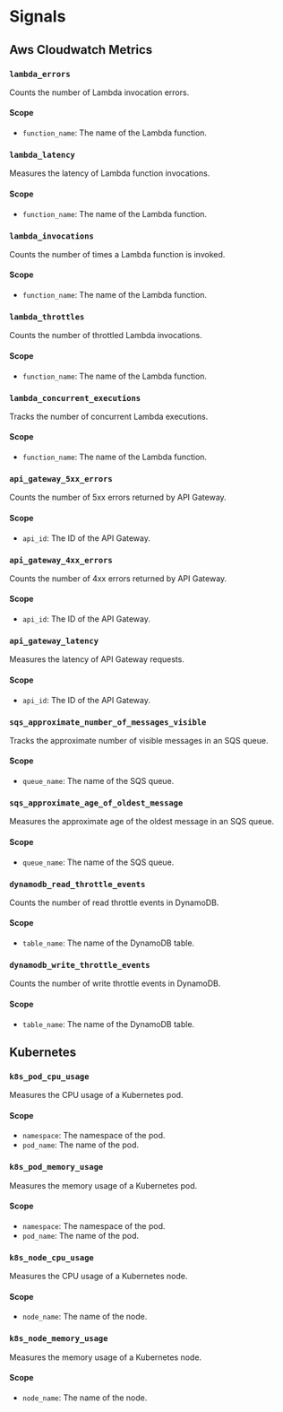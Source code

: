 # Signals
## Aws Cloudwatch Metrics

### `lambda_errors`
Counts the number of Lambda invocation errors.

#### Scope
- `function_name`: The name of the Lambda function.

### `lambda_latency`
Measures the latency of Lambda function invocations.

#### Scope
- `function_name`: The name of the Lambda function.

### `lambda_invocations`
Counts the number of times a Lambda function is invoked.

#### Scope
- `function_name`: The name of the Lambda function.

### `lambda_throttles`
Counts the number of throttled Lambda invocations.

#### Scope
- `function_name`: The name of the Lambda function.

### `lambda_concurrent_executions`
Tracks the number of concurrent Lambda executions.

#### Scope
- `function_name`: The name of the Lambda function.

### `api_gateway_5xx_errors`
Counts the number of 5xx errors returned by API Gateway.

#### Scope
- `api_id`: The ID of the API Gateway.

### `api_gateway_4xx_errors`
Counts the number of 4xx errors returned by API Gateway.

#### Scope
- `api_id`: The ID of the API Gateway.

### `api_gateway_latency`
Measures the latency of API Gateway requests.

#### Scope
- `api_id`: The ID of the API Gateway.

### `sqs_approximate_number_of_messages_visible`
Tracks the approximate number of visible messages in an SQS queue.

#### Scope
- `queue_name`: The name of the SQS queue.

### `sqs_approximate_age_of_oldest_message`
Measures the approximate age of the oldest message in an SQS queue.

#### Scope
- `queue_name`: The name of the SQS queue.

### `dynamodb_read_throttle_events`
Counts the number of read throttle events in DynamoDB.

#### Scope
- `table_name`: The name of the DynamoDB table.

### `dynamodb_write_throttle_events`
Counts the number of write throttle events in DynamoDB.

#### Scope
- `table_name`: The name of the DynamoDB table.
## Kubernetes

### `k8s_pod_cpu_usage`
Measures the CPU usage of a Kubernetes pod.

#### Scope
- `namespace`: The namespace of the pod.
- `pod_name`: The name of the pod.

### `k8s_pod_memory_usage`
Measures the memory usage of a Kubernetes pod.

#### Scope
- `namespace`: The namespace of the pod.
- `pod_name`: The name of the pod.

### `k8s_node_cpu_usage`
Measures the CPU usage of a Kubernetes node.

#### Scope
- `node_name`: The name of the node.

### `k8s_node_memory_usage`
Measures the memory usage of a Kubernetes node.

#### Scope
- `node_name`: The name of the node.
